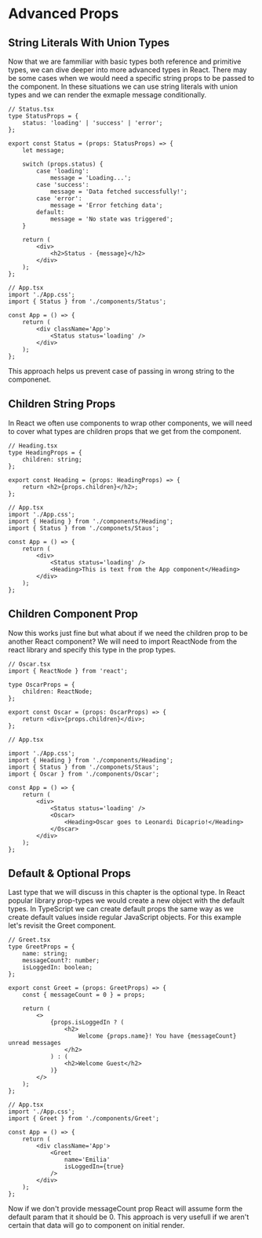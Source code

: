 # **Advanced Props**

## **String Literals With Union Types**

Now that we are fammiliar with basic types both reference and primitive types, we can dive deeper into more advanced types in React.
There may be some cases when we would need a specific string props to be passed to the component. In these situations we can use
string literals with union types and we can render the exmaple message conditionally.

```tsx
// Status.tsx
type StatusProps = {
	status: 'loading' | 'success' | 'error';
};

export const Status = (props: StatusProps) => {
	let message;

	switch (props.status) {
		case 'loading':
			message = 'Loading...';
		case 'success':
			message = 'Data fetched successfully!';
		case 'error':
			message = 'Error fetching data';
		default:
			message = 'No state was triggered';
	}

	return (
		<div>
			<h2>Status - {message}</h2>
		</div>
	);
};

// App.tsx
import './App.css';
import { Status } from './components/Status';

const App = () => {
	return (
		<div className='App'>
			<Status status='loading' />
		</div>
	);
};
```

This approach helps us prevent case of passing in wrong string to the componenet.

## **Children String Props**

In React we often use components to wrap other components, we will need to cover what types are children props that we get from the component.

```tsx
// Heading.tsx
type HeadingProps = {
	children: string;
};

export const Heading = (props: HeadingProps) => {
	return <h2>{props.children}</h2>;
};

// App.tsx
import './App.css';
import { Heading } from './components/Heading';
import { Status } from './componets/Staus';

const App = () => {
	return (
		<div>
			<Status status='loading' />
			<Heading>This is text from the App component</Heading>
		</div>
	);
};
```

## **Children Component Prop**

Now this works just fine but what about if we need the children prop to be another React component? We will need to import
ReactNode from the react library and specify this type in the prop types.

```tsx
// Oscar.tsx
import { ReactNode } from 'react';

type OscarProps = {
	children: ReactNode;
};

export const Oscar = (props: OscarProps) => {
	return <div>{props.children}</div>;
};

// App.tsx

import './App.css';
import { Heading } from './components/Heading';
import { Status } from './componets/Staus';
import { Oscar } from './components/Oscar';

const App = () => {
	return (
		<div>
			<Status status='loading' />
			<Oscar>
				<Heading>Oscar goes to Leonardi Dicaprio!</Heading>
			</Oscar>
		</div>
	);
};
```

## **Default & Optional Props**

Last type that we will discuss in this chapter is the optional type. In React popular library prop-types we would create a new object with the
default types. In TypeScript we can create default props the same way as we create default values inside regular JavaScript objects. For this example
let's revisit the Greet component.

```tsx
// Greet.tsx
type GreetProps = {
	name: string;
	messageCount?: number;
	isLoggedIn: boolean;
};

export const Greet = (props: GreetProps) => {
	const { messageCount = 0 } = props;

	return (
		<>
			{props.isLoggedIn ? (
				<h2>
					Welcome {props.name}! You have {messageCount} unread messages
				</h2>
			) : (
				<h2>Welcome Guest</h2>
			)}
		</>
	);
};

// App.tsx
import './App.css';
import { Greet } from './components/Greet';

const App = () => {
	return (
		<div className='App'>
			<Greet
				name='Emilia'
				isLoggedIn={true}
			/>
		</div>
	);
};
```

Now if we don't provide messageCount prop React will assume form the default param that it should be 0.
This approach is very usefull if we aren't certain that data will go to component on initial render.
